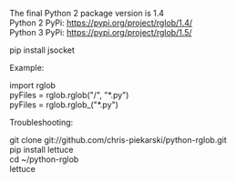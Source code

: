 The final Python 2 package version is 1.4  
Python 2 PyPi: https://pypi.org/project/rglob/1.4/  
Python 3 PyPi: https://pypi.org/project/rglob/1.5/  

pip install jsocket  

Example:

import rglob  
pyFiles = rglob.rglob("/", "\*.py")  
pyFiles = rglob.rglob_("\*.py")  

Troubleshooting:

git clone git://github.com/chris-piekarski/python-rglob.git  
pip install lettuce  
cd ~/python-rglob  
lettuce
